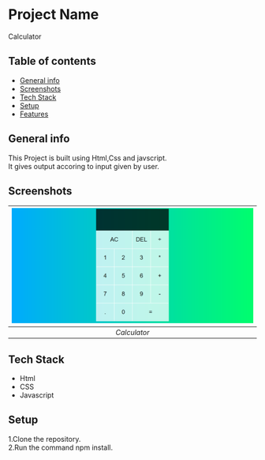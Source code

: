 # Project Name
Calculator

## Table of contents
* [General info](#general-info)
* [Screenshots](#screenshots)
* [Tech Stack](#tech-stack)
* [Setup](#setup)
* [Features](#features)

## General info
This Project is built using Html,Css and javscript.  
It gives output accoring to input given by user.

## Screenshots
 | ![Input Page](/output-images/cal.png)|
|:--:| 
| *Calculator*|


## Tech Stack
* Html
* CSS
* Javascript

## Setup
1.Clone the repository.  
2.Run the command npm install.
